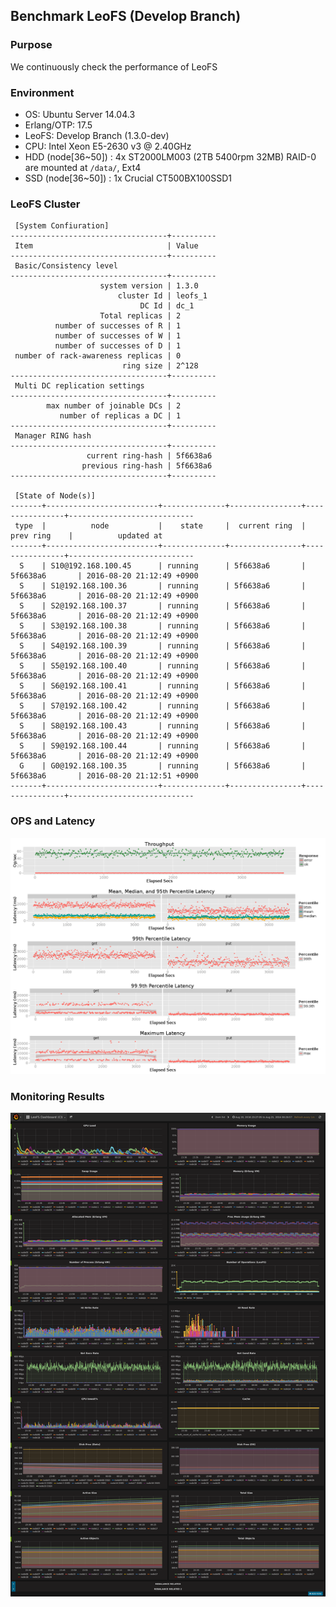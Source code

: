 ## Benchmark LeoFS (Develop Branch)

### Purpose
We continuously check the performance of LeoFS

### Environment
* OS: Ubuntu Server 14.04.3
* Erlang/OTP: 17.5
* LeoFS: Develop Branch (1.3.0-dev)
* CPU: Intel Xeon E5-2630 v3 @ 2.40GHz
* HDD (node[36~50]) : 4x ST2000LM003 (2TB 5400rpm 32MB) RAID-0 are mounted at `/data/`, Ext4
* SSD (node[36~50]) : 1x Crucial CT500BX100SSD1

### LeoFS Cluster
```
 [System Confiuration]
-----------------------------------+----------
 Item                              | Value    
-----------------------------------+----------
 Basic/Consistency level
-----------------------------------+----------
                    system version | 1.3.0
                        cluster Id | leofs_1
                             DC Id | dc_1
                    Total replicas | 2
          number of successes of R | 1
          number of successes of W | 1
          number of successes of D | 1
 number of rack-awareness replicas | 0
                         ring size | 2^128
-----------------------------------+----------
 Multi DC replication settings
-----------------------------------+----------
        max number of joinable DCs | 2
           number of replicas a DC | 1
-----------------------------------+----------
 Manager RING hash
-----------------------------------+----------
                 current ring-hash | 5f6638a6
                previous ring-hash | 5f6638a6
-----------------------------------+----------

 [State of Node(s)]
-------+-------------------------+--------------+----------------+----------------+----------------------------
 type  |          node           |    state     |  current ring  |   prev ring    |          updated at         
-------+-------------------------+--------------+----------------+----------------+----------------------------
  S    | S10@192.168.100.45      | running      | 5f6638a6       | 5f6638a6       | 2016-08-20 21:12:49 +0900
  S    | S1@192.168.100.36       | running      | 5f6638a6       | 5f6638a6       | 2016-08-20 21:12:49 +0900
  S    | S2@192.168.100.37       | running      | 5f6638a6       | 5f6638a6       | 2016-08-20 21:12:49 +0900
  S    | S3@192.168.100.38       | running      | 5f6638a6       | 5f6638a6       | 2016-08-20 21:12:49 +0900
  S    | S4@192.168.100.39       | running      | 5f6638a6       | 5f6638a6       | 2016-08-20 21:12:49 +0900
  S    | S5@192.168.100.40       | running      | 5f6638a6       | 5f6638a6       | 2016-08-20 21:12:49 +0900
  S    | S6@192.168.100.41       | running      | 5f6638a6       | 5f6638a6       | 2016-08-20 21:12:49 +0900
  S    | S7@192.168.100.42       | running      | 5f6638a6       | 5f6638a6       | 2016-08-20 21:12:49 +0900
  S    | S8@192.168.100.43       | running      | 5f6638a6       | 5f6638a6       | 2016-08-20 21:12:49 +0900
  S    | S9@192.168.100.44       | running      | 5f6638a6       | 5f6638a6       | 2016-08-20 21:12:49 +0900
  G    | G0@192.168.100.35       | running      | 5f6638a6       | 5f6638a6       | 2016-08-20 21:12:51 +0900
-------+-------------------------+--------------+----------------+----------------+----------------------------

```

### OPS and Latency
![ops-latency](summary.png)

### Monitoring Results
![monitoring-results](grafana.png)

